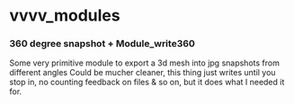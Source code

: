 # vvvv_modules

<H3>360 degree snapshot + Module_write360</H3>
Some very primitive module to export a 3d mesh into jpg snapshots from different angles
Could be mucher cleaner, this thing just writes until you stop in, no counting feedback on files & so on,
but it does what I needed it for. 


